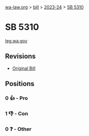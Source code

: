 [wa-law.org](/) > [bill](/bill/) > [2023-24](/bill/2023-24/) > [SB 5310](/bill/2023-24/sb/5310/)

# SB 5310
[leg.wa.gov](https://app.leg.wa.gov/billsummary?BillNumber=5310&Year=2023&Initiative=false)

## Revisions
* [Original Bill](1/)

## Positions
### 0 👍 - Pro

### 1 👎 - Con

### 0 ❓ - Other
